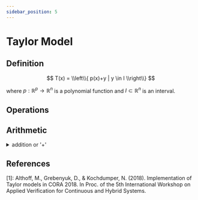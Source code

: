 ```yaml
---
sidebar_position: 5
---
```


# Taylor Model

## Definition

$$
T(x) = \\left\\{
p(x)+y | y \in I
\\right\\}
$$

where $p: \mathbb{R}^{p} \rightarrow \mathbb{R}^{n}$ is a polynomial function and $I \subset \mathbb{R}^{n}$ is an interval.

## Operations

## Arithmetic

<details>
<summary>addition or '+'</summary>
</details>

## References

[1]: Althoff, M., Grebenyuk, D., & Kochdumper, N. (2018). Implementation of Taylor models in CORA 2018. In Proc. of the
5th International Workshop on Applied Verification for Continuous and Hybrid Systems.